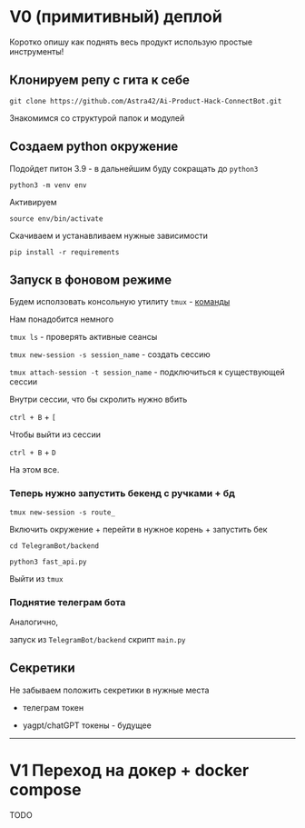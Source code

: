# V0 (примитивный) деплой 

Коротко опишу как поднять весь продукт использую простые инструменты!

## Клонируем репу с гита к себе 

`git clone https://github.com/Astra42/Ai-Product-Hack-ConnectBot.git`

Знакомимся со структурой папок и модулей 


## Создаем python окружение 

Подойдет питон 3.9 - в дальнейшим буду сокращать до `python3`

`python3 -m venv env`

Активируем 

`source env/bin/activate`

Скачиваем и устанавливаем нужные зависимости

`pip install -r requirements`


## Запуск в фоновом режиме 

Будем исползовать консольную утилиту `tmux` - [команды](https://www.ditig.com/publications/tmux-cheat-sheet)

Нам понадобится немного 

`tmux ls` - проверять активные сеансы

`tmux new-session -s session_name` - создать сессию

`tmux attach-session -t session_name` - подключиться к существующей сессии

Внутри сессии, что бы скролить нужно вбить 

`ctrl + B`  + `[`

Чтобы выйти из сессии

`ctrl + B` + `D`

На этом все.

### Теперь нужно запустить  бекенд с ручками + бд 

`tmux new-session -s route_`

Включить окружение + перейти в нужное корень + запустить бек

`cd TelegramBot/backend`

`python3 fast_api.py`

Выйти из `tmux`


### Поднятие телеграм бота


Аналогично,

запуск из `TelegramBot/backend` 
скрипт `main.py`


## Секретики

Не забываем положить секретики в нужные места 

* телеграм токен

* yagpt/chatGPT токены - будущее 



----


# V1 Переход на докер + docker compose 

TODO